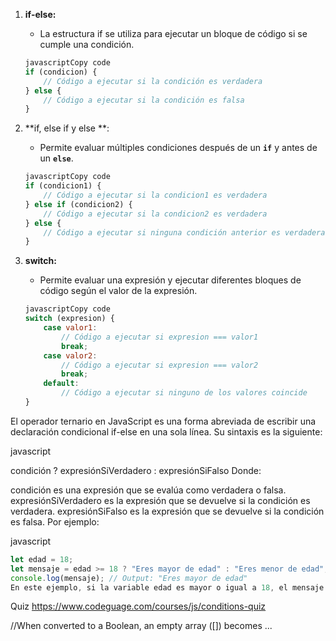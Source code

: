 1. **if-else:**
    - La estructura if se utiliza para ejecutar un bloque de código si se cumple una condición.
    ```jsx
    javascriptCopy code
    if (condicion) {
        // Código a ejecutar si la condición es verdadera
    } else {
        // Código a ejecutar si la condición es falsa
    }
    
    ```
    
2. **if, else if y else **:
    - Permite evaluar múltiples condiciones después de un **`if`** y antes de un **`else`**.
    
    ```jsx
    javascriptCopy code
    if (condicion1) {
        // Código a ejecutar si la condicion1 es verdadera
    } else if (condicion2) {
        // Código a ejecutar si la condicion2 es verdadera
    } else {
        // Código a ejecutar si ninguna condición anterior es verdadera
    }
    
    ```
    
3. **switch:**
    - Permite evaluar una expresión y ejecutar diferentes bloques de código según el valor de la expresión.
    
    ```js
    javascriptCopy code
    switch (expresion) {
        case valor1:
            // Código a ejecutar si expresion === valor1
            break;
        case valor2:
            // Código a ejecutar si expresion === valor2
            break;
        default:
            // Código a ejecutar si ninguno de los valores coincide
    }
    
    ```


El operador ternario en JavaScript es una forma abreviada de escribir una declaración condicional if-else en una sola línea. Su sintaxis es la siguiente:

javascript

condición ? expresiónSiVerdadero : expresiónSiFalso
Donde:

condición es una expresión que se evalúa como verdadera o falsa.
expresiónSiVerdadero es la expresión que se devuelve si la condición es verdadera.
expresiónSiFalso es la expresión que se devuelve si la condición es falsa.
Por ejemplo:

javascript
```js
let edad = 18;
let mensaje = edad >= 18 ? "Eres mayor de edad" : "Eres menor de edad";
console.log(mensaje); // Output: "Eres mayor de edad"
En este ejemplo, si la variable edad es mayor o igual a 18, el mensaje será "Eres mayor de edad", de lo contrario, será "Eres menor de edad".

```

Quiz
https://www.codeguage.com/courses/js/conditions-quiz

//When converted to a Boolean, an empty array ([]) becomes ...
